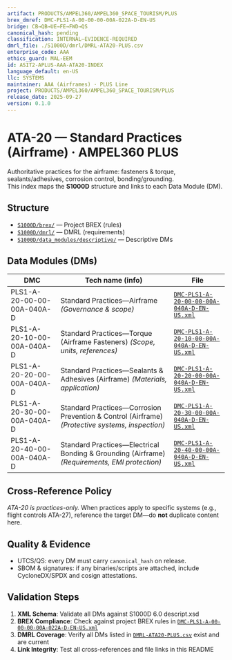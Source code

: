 ```yaml
---
artifact: PRODUCTS/AMPEL360/AMPEL360_SPACE_TOURISM/PLUS
brex_dmref: DMC-PLS1-A-00-00-00-00A-022A-D-EN-US
bridge: CB→QB→UE→FE→FWD→QS
canonical_hash: pending
classification: INTERNAL–EVIDENCE-REQUIRED
dmrl_file: ./S1000D/dmrl/DMRL-ATA20-PLUS.csv
enterprise_code: AAA
ethics_guard: MAL-EEM
id: ASIT2-APLUS-AAA-ATA20-INDEX
language_default: en-US
llc: SYSTEMS
maintainer: AAA (Airframes) · PLUS Line
project: PRODUCTS/AMPEL360/AMPEL360_SPACE_TOURISM/PLUS
release_date: 2025-09-27
version: 0.1.0
---
```


# ATA-20 — Standard Practices (Airframe) · AMPEL360 PLUS

Authoritative practices for the airframe: fasteners & torque, sealants/adhesives, corrosion control, bonding/grounding.  
This index maps the **S1000D** structure and links to each Data Module (DM).

## Structure
- [`S1000D/brex/`](./S1000D/brex/) — Project BREX (rules)
- [`S1000D/dmrl/`](./S1000D/dmrl/) — DMRL (requirements)
- [`S1000D/data_modules/descriptive/`](./S1000D/data_modules/descriptive/) — Descriptive DMs

## Data Modules (DMs)

| DMC | Tech name (info) | File |
|---|---|---|
| PLS1-A-20-00-00-00A-040A-D | Standard Practices—Airframe *(Governance & scope)* | [`DMC-PLS1-A-20-00-00-00A-040A-D-EN-US.xml`](./S1000D/data_modules/descriptive/DMC-PLS1-A-20-00-00-00A-040A-D-EN-US.xml) |
| PLS1-A-20-10-00-00A-040A-D | Standard Practices—Torque (Airframe Fasteners) *(Scope, units, references)* | [`DMC-PLS1-A-20-10-00-00A-040A-D-EN-US.xml`](./S1000D/data_modules/descriptive/DMC-PLS1-A-20-10-00-00A-040A-D-EN-US.xml) |
| PLS1-A-20-20-00-00A-040A-D | Standard Practices—Sealants & Adhesives (Airframe) *(Materials, application)* | [`DMC-PLS1-A-20-20-00-00A-040A-D-EN-US.xml`](./S1000D/data_modules/descriptive/DMC-PLS1-A-20-20-00-00A-040A-D-EN-US.xml) |
| PLS1-A-20-30-00-00A-040A-D | Standard Practices—Corrosion Prevention & Control (Airframe) *(Protective systems, inspection)* | [`DMC-PLS1-A-20-30-00-00A-040A-D-EN-US.xml`](./S1000D/data_modules/descriptive/DMC-PLS1-A-20-30-00-00A-040A-D-EN-US.xml) |
| PLS1-A-20-40-00-00A-040A-D | Standard Practices—Electrical Bonding & Grounding (Airframe) *(Requirements, EMI protection)* | [`DMC-PLS1-A-20-40-00-00A-040A-D-EN-US.xml`](./S1000D/data_modules/descriptive/DMC-PLS1-A-20-40-00-00A-040A-D-EN-US.xml) |

## Cross-Reference Policy
*ATA-20 is practices-only.* When practices apply to specific systems (e.g., flight controls ATA-27), reference the target DM—do **not** duplicate content here.

## Quality & Evidence
- UTCS/QS: every DM must carry `canonical_hash` on release.
- SBOM & signatures: if any binaries/scripts are attached, include CycloneDX/SPDX and cosign attestations.

## Validation Steps
1. **XML Schema**: Validate all DMs against S1000D 6.0 descript.xsd
2. **BREX Compliance**: Check against project BREX rules in [`DMC-PLS1-A-00-00-00-00A-022A-D-EN-US.xml`](./S1000D/brex/DMC-PLS1-A-00-00-00-00A-022A-D-EN-US.xml)
3. **DMRL Coverage**: Verify all DMs listed in [`DMRL-ATA20-PLUS.csv`](./S1000D/dmrl/DMRL-ATA20-PLUS.csv) exist and are current
4. **Link Integrity**: Test all cross-references and file links in this README